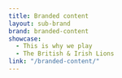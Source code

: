 ```yaml
---
title: Branded content
layout: sub-brand
brand: branded-content
showcase:
  - This is why we play
  - The British & Irish Lions
link: "/branded-content/"
---
```

